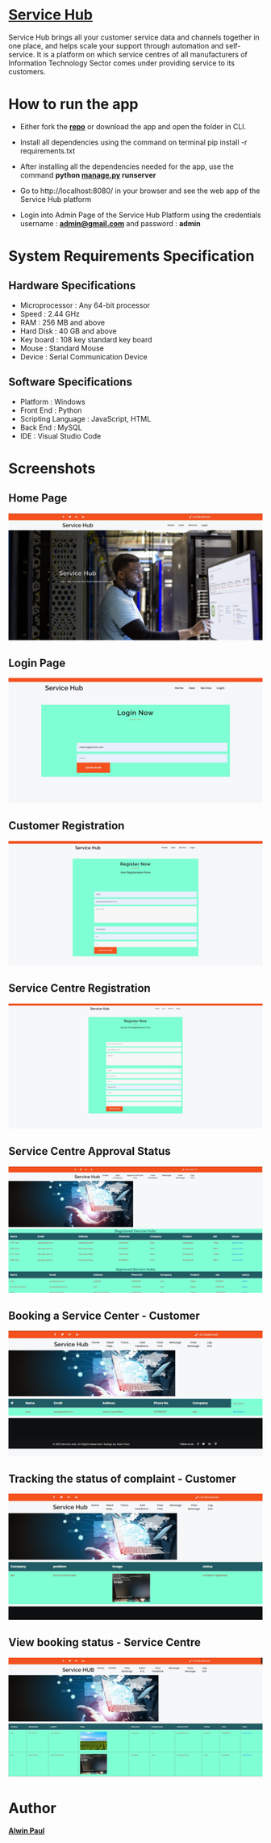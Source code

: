 # **[Service Hub](https://github.com/nullpwn/Service-Hub/blob/master/Documentation/Service%20Hub.pdf)**
Service Hub brings all your customer service data and channels together in one place, and helps scale your support through automation and self-service. It is a platform on which service centres of all manufacturers of Information Technology Sector comes under providing service to its customers.

# How to run the app
* Either fork the **[repo](https://github.com/nullpwn/Service-Hub.git)** or download the app and open the folder in CLI.
   
* Install all dependencies using the command on terminal
             pip install -r requirements.txt 
   
* After installing all the dependencies needed for the app, use the command **python [manage.py](https://github.com/nullpwn/Service-Hub/blob/master/manage.py) runserver**
   
* Go to http://localhost:8080/ in your browser and see the web app of the Service Hub platform
   
* Login into Admin Page of the Service Hub Platform using the credentials username : **admin@gmail.com** and password : **admin**

# System Requirements Specification

## Hardware Specifications

* Microprocessor : Any 64-bit processor
* Speed : 2.44 GHz
* RAM : 256 MB and above
* Hard Disk : 40 GB and above
* Key board : 108 key standard key board
* Mouse : Standard Mouse
* Device : Serial Communication Device

## Software Specifications

* Platform : Windows
* Front End : Python
* Scripting Language : JavaScript, HTML
* Back End : MySQL
* IDE : Visual Studio Code
  
# Screenshots

## Home Page

![Home Page](https://github.com/nullpwn/Service-Hub/blob/master/Screenshots/Home.jpg)


## Login Page

![Login Page](https://github.com/nullpwn/Service-Hub/blob/master/Screenshots/Login.jpg)

## Customer Registration

![Customer Registration](https://github.com/nullpwn/Service-Hub/blob/master/Screenshots/Userreg.jpg)

## Service Centre Registration

![Service Centre Registration](https://github.com/nullpwn/Service-Hub/blob/master/Screenshots/Servicereg.jpg)


## Service Centre Approval Status

![Service Centre Approval Status](https://github.com/nullpwn/Service-Hub/blob/master/Screenshots/scapprst.jpg)

## Booking a Service Center - Customer

![Booking a Service Center - Customer](https://github.com/nullpwn/Service-Hub/blob/master/Screenshots/Booking.jpg)

## Tracking the status of complaint - Customer

![Tracking the status of complaint - Customer](https://github.com/nullpwn/Service-Hub/blob/master/Screenshots/Track.jpg)

## View booking status - Service Centre

![View booking status - Service Centre](https://github.com/nullpwn/Service-Hub/blob/master/Screenshots/Viewbooking.jpg)

# Author

**[Alwin Paul](https://www.linkedin.com/in/alwin-paul/)**


